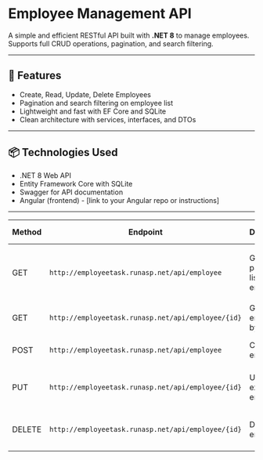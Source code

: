 # Employee Management API

A simple and efficient RESTful API built with **.NET 8** to manage employees.  
Supports full CRUD operations, pagination, and search filtering.

---

## 🚀 Features

- Create, Read, Update, Delete Employees  
- Pagination and search filtering on employee list  
- Lightweight and fast with EF Core and SQLite  
- Clean architecture with services, interfaces, and DTOs  

---

## 📦 Technologies Used

- .NET 8 Web API  
- Entity Framework Core with SQLite  
- Swagger for API documentation  
- Angular (frontend) - [link to your Angular repo or instructions]  

---
| Method | Endpoint                                              | Description                     | Request Body                                  | Response                      |
|--------|-------------------------------------------------------|---------------------------------|-----------------------------------------------|-------------------------------|
| GET    | `http://employeetask.runasp.net/api/employee`            | Get paginated list of employees | Query params: `search` (optional), `page`, `pageSize` | Returns list of employees + total count |
| GET    | `http://employeetask.runasp.net/api/employee/{id}`       | Get employee by ID              | N/A                                           | Employee object or 404         |
| POST   | `http://employeetask.runasp.net/api/employee`            | Create new employee             | Employee DTO JSON                             | Created Employee object        |
| PUT    | `http://employeetask.runasp.net/api/employee/{id}`       | Update existing employee        | Employee DTO JSON                             | `true` if updated, `false` if not found |
| DELETE | `http://employeetask.runasp.net/api/employee/{id}`       | Delete employee                 | N/A                                           | `true` if deleted, `false` if not found |

